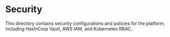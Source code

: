# Security

This directory contains security configurations and policies for the platform, including HashiCorp Vault, AWS IAM, and Kubernetes RBAC. 
